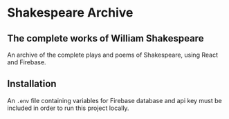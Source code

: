 # Shakespeare Archive

## The complete works of William Shakespeare

An archive of the complete plays and poems of Shakespeare, using React and Firebase.

## Installation

An `.env` file containing variables for Firebase database and api key must be included in order to run this project locally.
